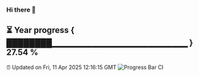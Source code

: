 ### Hi there 👋
⏳ Year progress { ████████▁▁▁▁▁▁▁▁▁▁▁▁▁▁▁▁▁▁▁▁▁▁ } 27.54 %
---
⏰ Updated on Fri, 11 Apr 2025 12:16:15 GMT
![Progress Bar CI](https://github.com/Moyi321/Moyi321/workflows/Progress%20Bar%20CI/badge.svg)
